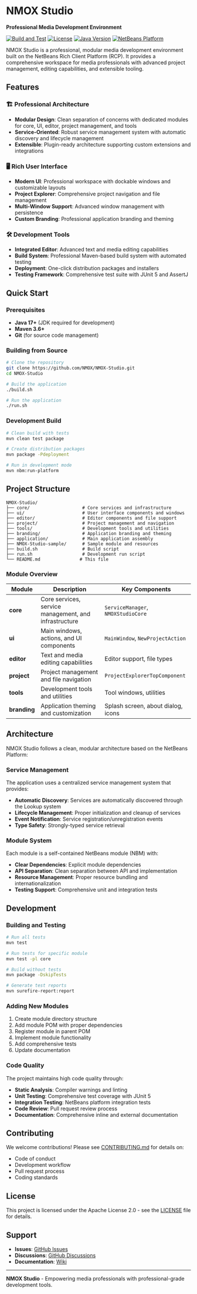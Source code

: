 # NMOX Studio

**Professional Media Development Environment**

[![Build and Test](https://github.com/NMOX/NMOX-Studio/actions/workflows/build-and-test.yml/badge.svg)](https://github.com/NMOX/NMOX-Studio/actions/workflows/build-and-test.yml)
[![License](https://img.shields.io/badge/License-Apache%202.0-blue.svg)](LICENSE)
[![Java Version](https://img.shields.io/badge/Java-17%2B-orange.svg)](https://adoptium.net/)
[![NetBeans Platform](https://img.shields.io/badge/NetBeans%20Platform-22.0-green.svg)](https://netbeans.apache.org/)

NMOX Studio is a professional, modular media development environment built on the NetBeans Rich Client Platform (RCP). It provides a comprehensive workspace for media professionals with advanced project management, editing capabilities, and extensible tooling.

## Features

### 🏗️ **Professional Architecture**
- **Modular Design**: Clean separation of concerns with dedicated modules for core, UI, editor, project management, and tools
- **Service-Oriented**: Robust service management system with automatic discovery and lifecycle management
- **Extensible**: Plugin-ready architecture supporting custom extensions and integrations

### 🖥️ **Rich User Interface**
- **Modern UI**: Professional workspace with dockable windows and customizable layouts
- **Project Explorer**: Comprehensive project navigation and file management
- **Multi-Window Support**: Advanced window management with persistence
- **Custom Branding**: Professional application branding and theming

### 🛠️ **Development Tools**
- **Integrated Editor**: Advanced text and media editing capabilities
- **Build System**: Professional Maven-based build system with automated testing
- **Deployment**: One-click distribution packages and installers
- **Testing Framework**: Comprehensive test suite with JUnit 5 and AssertJ

## Quick Start

### Prerequisites
- **Java 17+** (JDK required for development)
- **Maven 3.6+**
- **Git** (for source code management)

### Building from Source

```bash
# Clone the repository
git clone https://github.com/NMOX/NMOX-Studio.git
cd NMOX-Studio

# Build the application
./build.sh

# Run the application
./run.sh
```

### Development Build

```bash
# Clean build with tests
mvn clean test package

# Create distribution packages
mvn package -Pdeployment

# Run in development mode
mvn nbm:run-platform
```

## Project Structure

```
NMOX-Studio/
├── core/                    # Core services and infrastructure
├── ui/                      # User interface components and windows
├── editor/                  # Editor components and file support
├── project/                 # Project management and navigation
├── tools/                   # Development tools and utilities
├── branding/                # Application branding and theming
├── application/             # Main application assembly
├── NMOX-Studio-sample/      # Sample module and resources
├── build.sh                 # Build script
├── run.sh                   # Development run script
└── README.md               # This file
```

### Module Overview

| Module | Description | Key Components |
|--------|-------------|----------------|
| **core** | Core services, service management, and infrastructure | `ServiceManager`, `NMOXStudioCore` |
| **ui** | Main windows, actions, and UI components | `MainWindow`, `NewProjectAction` |
| **editor** | Text and media editing capabilities | Editor support, file types |
| **project** | Project management and file navigation | `ProjectExplorerTopComponent` |
| **tools** | Development tools and utilities | Tool windows, utilities |
| **branding** | Application theming and customization | Splash screen, about dialog, icons |

## Architecture

NMOX Studio follows a clean, modular architecture based on the NetBeans Platform:

### Service Management
The application uses a centralized service management system that provides:
- **Automatic Discovery**: Services are automatically discovered through the Lookup system
- **Lifecycle Management**: Proper initialization and cleanup of services
- **Event Notification**: Service registration/unregistration events
- **Type Safety**: Strongly-typed service retrieval

### Module System
Each module is a self-contained NetBeans module (NBM) with:
- **Clear Dependencies**: Explicit module dependencies
- **API Separation**: Clean separation between API and implementation
- **Resource Management**: Proper resource bundling and internationalization
- **Testing Support**: Comprehensive unit and integration tests

## Development

### Building and Testing

```bash
# Run all tests
mvn test

# Run tests for specific module
mvn test -pl core

# Build without tests
mvn package -DskipTests

# Generate test reports
mvn surefire-report:report
```

### Adding New Modules

1. Create module directory structure
2. Add module POM with proper dependencies
3. Register module in parent POM
4. Implement module functionality
5. Add comprehensive tests
6. Update documentation

### Code Quality

The project maintains high code quality through:
- **Static Analysis**: Compiler warnings and linting
- **Unit Testing**: Comprehensive test coverage with JUnit 5
- **Integration Testing**: NetBeans platform integration tests
- **Code Review**: Pull request review process
- **Documentation**: Comprehensive inline and external documentation

## Contributing

We welcome contributions! Please see [CONTRIBUTING.md](CONTRIBUTING.md) for details on:
- Code of conduct
- Development workflow
- Pull request process
- Coding standards

## License

This project is licensed under the Apache License 2.0 - see the [LICENSE](LICENSE) file for details.

## Support

- **Issues**: [GitHub Issues](https://github.com/NMOX/NMOX-Studio/issues)
- **Discussions**: [GitHub Discussions](https://github.com/NMOX/NMOX-Studio/discussions)
- **Documentation**: [Wiki](https://github.com/NMOX/NMOX-Studio/wiki)

---

**NMOX Studio** - Empowering media professionals with professional-grade development tools.
